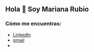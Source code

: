 ## Hola 👋 Soy Mariana Rubio

<!--
**marianarubioj/marianarubioj** is a ✨ _special_ ✨ repository because its `README.md` (this file) appears on your GitHub profile.

Here are some ideas to get you started:

- 🔭 I’m currently working on ...
- 🌱 I’m currently learning ...
- 👯 I’m looking to collaborate on ...
- 🤔 I’m looking for help with ...
- 💬 Ask me about ...
- 📫 How to reach me: ...
- 😄 Pronouns: ...
- ⚡ Fun fact: ...
-->

### Cómo me encuentras:
- [LinkedIn](https://www.linkedin.com/in/marianarubio/)
- [gmail](marianarubio0328@gmail.com)
- 
